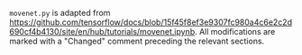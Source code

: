 `movenet.py` is adapted from https://github.com/tensorflow/docs/blob/15f45f8ef3e9307fc980a4c6e2c2d690cf4b4130/site/en/hub/tutorials/movenet.ipynb. All modifications are marked with a "Changed" comment preceding the relevant sections.